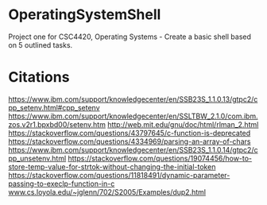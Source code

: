 # OperatingSystemShell
Project one for CSC4420, Operating Systems - Create a basic shell based on 5 outlined tasks. 

# Citations
https://www.ibm.com/support/knowledgecenter/en/SSB23S_1.1.0.13/gtpc2/cpp_setenv.html#cpp_setenv
https://www.ibm.com/support/knowledgecenter/en/SSLTBW_2.1.0/com.ibm.zos.v2r1.bpxbd00/setenv.htm
http://web.mit.edu/gnu/doc/html/rlman_2.html
https://stackoverflow.com/questions/43797645/c-function-is-deprecated
https://stackoverflow.com/questions/4334969/parsing-an-array-of-chars
https://www.ibm.com/support/knowledgecenter/en/SSB23S_1.1.0.14/gtpc2/cpp_unsetenv.html
https://stackoverflow.com/questions/19074456/how-to-store-temp-value-for-strtok-without-changing-the-initial-token
https://stackoverflow.com/questions/11818491/dynamic-parameter-passing-to-execlp-function-in-c
www.cs.loyola.edu/~jglenn/702/S2005/Examples/dup2.html



